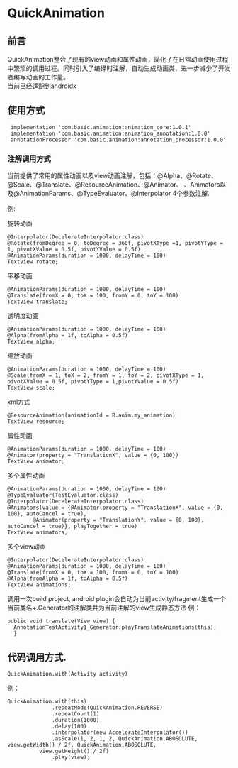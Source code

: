 # QuickAnimation
## 前言
QuickAnimation整合了现有的view动画和属性动画，简化了在日常动画使用过程中繁琐的调用过程。同时引入了编译时注解，自动生成动画类，进一步减少了开发者编写动画的工作量。  
当前已经适配到androidx
## 使用方式
     implementation 'com.basic.animation:animation_core:1.0.1'
     implementation 'com.basic.animation:animation_annotation:1.0.0'
     annotationProcessor 'com.basic.animation:annotation_processor:1.0.0'

### 注解调用方式
当前提供了常用的属性动画以及view动画注解，包括：@Alpha、@Rotate、@Scale、@Translate、@ResourceAnimation、@Animator、
、Animators以及@AnimationParams、@TypeEvaluator、@Interpolator 4个参数注解.

例:

旋转动画

    @Interpolator(DecelerateInterpolator.class)  
    @Rotate(fromDegree = 0, toDegree = 360f, pivotXType =1, pivotYType = 1, pivotXValue = 0.5f, pivotYValue = 0.5f)         @AnimationParams(duration = 1000, delayTime = 100)  
    TextView rotate;

平移动画  

    @AnimationParams(duration = 1000, delayTime = 100)  
    @Translate(fromX = 0, toX = 100, fromY = 0, toY = 100)  
    TextView translate;

透明度动画  

    @AnimationParams(duration = 1000, delayTime = 100)  
    @Alpha(fromAlpha = 1f, toAlpha = 0.5f)
    TextView alpha;

缩放动画  

    @AnimationParams(duration = 1000, delayTime = 100)  
    @Scale(fromX = 1, toX = 2, fromY = 1, toY = 2, pivotXType = 1, pivotXValue = 0.5f, pivotYType = 1,pivotYValue = 0.5f)           
    TextView scale;

xml方式  

    @ResourceAnimation(animationId = R.anim.my_animation)  
    TextView resource;

属性动画  

    @AnimationParams(duration = 1000, delayTime = 100)  
    @Animator(property = "TranslationX", value = {0, 100})  
    TextView animator;

多个属性动画  

    @AnimationParams(duration = 1000, delayTime = 100)  
    @TypeEvaluator(TestEvaluator.class)  
    @Interpolator(DecelerateInterpolator.class)  
    @Animators(value = {@Animator(property = "TranslationX", value = {0, 100}, autoCancel = true),
            @Animator(property = "TranslationY", value = {0, 100}, autoCancel = true)}, playTogether = true)  
    TextView animators;

多个view动画  

    @Interpolator(DecelerateInterpolator.class)  
    @AnimationParams(duration = 1000, delayTime = 100)  
    @Translate(fromX = 0, toX = 100, fromY = 0, toY = 100)  
    @Alpha(fromAlpha = 1f, toAlpha = 0.5f)  
    TextView animations;

调用一次build  project, android plugin会自动为当前activity/fragment生成一个当前类名+.Generator的注解类并为当前注解的view生成静态方法 
例：  

    public void translate(View view) {  
      AnnotationTestActivity1_Generator.playTranslateAnimations(this);  
      }

## 代码调用方式.  
    QuickAnimation.with(Activity activity)  
例：  
    
    QuickAnimation.with(this)  
                  .repeatMode(QuickAnimation.REVERSE)  
                  .repeatCount(1)
                  .duration(1000)
                  .delay(100)
                  .interpolator(new AccelerateInterpolator())
                  .asScale(1, 2, 1, 2, QuickAnimation.ABOSOLUTE, view.getWidth() / 2f, QuickAnimation.ABOSOLUTE,
              view.getHeight() / 2f)
                  .play(view);               
